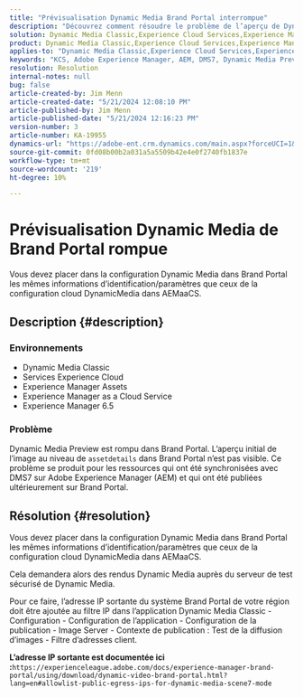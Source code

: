 ```yaml
---
title: "Prévisualisation Dynamic Media Brand Portal interrompue"
description: "Découvrez comment résoudre le problème de l’aperçu de Dynamic Media où les ressources sont synchronisées avec DMS7 sur Adobe Experience Manager."
solution: Dynamic Media Classic,Experience Cloud Services,Experience Manager,Experience Manager as a Cloud Service
product: Dynamic Media Classic,Experience Cloud Services,Experience Manager,Experience Manager as a Cloud Service
applies-to: "Dynamic Media Classic,Experience Cloud Services,Experience Manager Assets,Experience Manager as a Cloud Service,Experience Manager 6.5"
keywords: "KCS, Adobe Experience Manager, AEM, DMS7, Dynamic Media Preview, brand portal, résolution des problèmes"
resolution: Resolution
internal-notes: null
bug: false
article-created-by: Jim Menn
article-created-date: "5/21/2024 12:08:10 PM"
article-published-by: Jim Menn
article-published-date: "5/21/2024 12:16:23 PM"
version-number: 3
article-number: KA-19955
dynamics-url: "https://adobe-ent.crm.dynamics.com/main.aspx?forceUCI=1&pagetype=entityrecord&etn=knowledgearticle&id=317bc4c5-6a17-ef11-9f8a-6045bd006268"
source-git-commit: 0fd08b00b2a031a5a5509b42e4e0f2740fb1837e
workflow-type: tm+mt
source-wordcount: '219'
ht-degree: 10%

---
```


# Prévisualisation Dynamic Media de Brand Portal rompue


Vous devez placer dans la configuration Dynamic Media dans Brand Portal les mêmes informations d’identification/paramètres que ceux de la configuration cloud DynamicMedia dans AEMaaCS.

## Description {#description}


### <b>Environnements</b>

- Dynamic Media Classic
- Services Experience Cloud
- Experience Manager Assets
- Experience Manager as a Cloud Service
- Experience Manager 6.5




### <b>Problème</b>

Dynamic Media Preview est rompu dans Brand Portal.
L’aperçu initial de l’image au niveau de `assetdetails` dans Brand Portal n’est pas visible. Ce problème se produit pour les ressources qui ont été synchronisées avec DMS7 sur Adobe Experience Manager (AEM) et qui ont été publiées ultérieurement sur Brand Portal.


## Résolution {#resolution}


Vous devez placer dans la configuration Dynamic Media dans Brand Portal les mêmes informations d’identification/paramètres que ceux de la configuration cloud DynamicMedia dans AEMaaCS.

Cela demandera alors des rendus Dynamic Media auprès du serveur de test sécurisé de Dynamic Media.

Pour ce faire, l’adresse IP sortante du système Brand Portal de votre région doit être ajoutée au filtre IP dans l’application Dynamic Media Classic - Configuration - Configuration de l’application - Configuration de la publication - Image Server - Contexte de publication : Test de la diffusion d’images - Filtre d’adresses client.

<b>L’adresse IP sortante est documentée ici :</b>`https://experienceleague.adobe.com/docs/experience-manager-brand-portal/using/download/dynamic-video-brand-portal.html?lang=en#allowlist-public-egress-ips-for-dynamic-media-scene7-mode`
